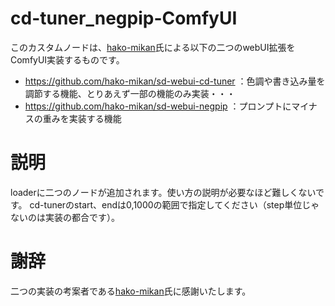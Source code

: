 # cd-tuner_negpip-ComfyUI
このカスタムノードは、[hako-mikan](https://github.com/hako-mikan)氏による以下の二つのwebUI拡張をComfyUI実装するものです。

+ https://github.com/hako-mikan/sd-webui-cd-tuner
：色調や書き込み量を調節する機能、とりあえず一部の機能のみ実装・・・
+ https://github.com/hako-mikan/sd-webui-negpip
：プロンプトにマイナスの重みを実装する機能

# 説明
loaderに二つのノードが追加されます。使い方の説明が必要なほど難しくないです。
cd-tunerのstart、endは0,1000の範囲で指定してください（step単位じゃないのは実装の都合です）。

# 謝辞
二つの実装の考案者である[hako-mikan](https://github.com/hako-mikan)氏に感謝いたします。
